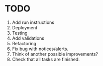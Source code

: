 # TODO
1. Add run instructions
2. Deployment
3. Testing
4. Add validations
5. Refactoring
6. Fix bug with notices/alerts.
7. Think of another possible improvements?
8. Check that all tasks are finished.
